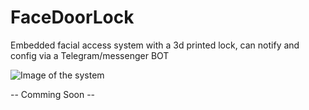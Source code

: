 # FaceDoorLock
Embedded facial access system with a 3d printed lock, can notify and config via a Telegram/messenger BOT



![Image of the system](https://octodex.github.com/images/yaktocat.png)

-- Comming Soon --
